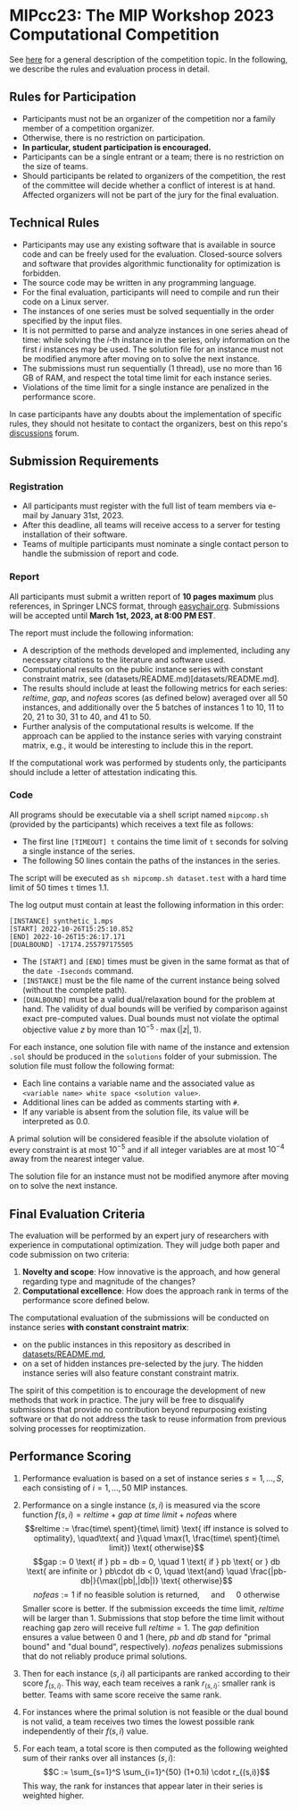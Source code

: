# MIPcc23: The MIP Workshop 2023 Computational Competition

See [here](README.md) for a general description of the competition topic.
In the following, we describe the rules and evaluation process in detail.


## Rules for Participation

- Participants must not be an organizer of the competition nor a family member of a competition organizer.
- Otherwise, there is no restriction on participation.
- **In particular, student participation is encouraged.**
- Participants can be a single entrant or a team; there is no restriction on the size of teams.
- Should participants be related to organizers of the competition, the rest of the committee will decide whether a conflict of interest is at hand.  Affected organizers will not be part of the jury for the final evaluation.


## Technical Rules

- Participants may use any existing software that is available in source code and can be freely used for the evaluation.  Closed-source solvers and software that provides algorithmic functionality for optimization is forbidden.
- The source code may be written in any programming language.
- For the final evaluation, participants will need to compile and run their code on a Linux server.
- The instances of one series must be solved sequentially in the order specified by the input files.
- It is not permitted to parse and analyze instances in one series ahead of time: while solving the $i$-th instance in the series, only information on the first $i$ instances may be used. The solution file for an instance must not be modified anymore after moving on to solve the next instance.
- The submissions must run sequentially (1 thread), use no more than 16 GB of RAM, and respect the total time limit for each instance series.
- Violations of the time limit for a single instance are penalized in the performance score.

In case participants have any doubts about the implementation of specific rules, they should not hesitate to contact the organizers, best on this repo's [discussions](https://github.com/ambros-gleixner/MIPcc23/discussions) forum.


## Submission Requirements

### Registration

- All participants must register with the full list of team members via e-mail by January 31st, 2023.
- After this deadline, all teams will receive access to a server for testing installation of their software.
- Teams of multiple participants must nominate a single contact person to handle the submission of report and code.

### Report

All participants must submit a written report of **10 pages maximum** plus references, in Springer LNCS format, through [easychair.org](https://www.easychair.org).
Submissions will be accepted until **March 1st, 2023, at 8:00 PM EST**.

The report must include the following information:
- A description of the methods developed and implemented, including any necessary citations to the literature and software used.
- Computational results on the public instance series with constant constraint matrix, see (datasets/README.md)[datasets/README.md].
- The results should include at least the following metrics for each series: $reltime$, $gap$, and $nofeas$ scores (as defined below) averaged over all 50 instances, and additionally over the 5 batches of instances 1 to 10, 11 to 20, 21 to 30, 31 to 40, and 41 to 50.
- Further analysis of the computational results is welcome.  If the approach can be applied to the instance series with varying constraint matrix, e.g., it would be interesting to include this in the report.

If the computational work was performed by students only, the participants should include a letter of attestation indicating this.

### Code

All programs should be executable via a shell script named `mipcomp.sh` (provided by the participants) which receives a text file as follows:
- The first line `[TIMEOUT] t` contains the time limit of `t` seconds for solving a single instance of the series.
- The following 50 lines contain the paths of the instances in the series.

The script will be executed as `sh mipcomp.sh dataset.test` with a hard time limit of 50 times `t` times 1.1.

The log output must contain at least the following information in this order:
```shell
[INSTANCE] synthetic_1.mps
[START] 2022-10-26T15:25:10.852
[END] 2022-10-26T15:26:17.171
[DUALBOUND] -17174.255797175505
```
- The `[START]` and `[END]` times must be given in the same format as that of the `date -Iseconds` command.
- `[INSTANCE]` must be the file name of the current instance being solved (without the complete path).
- `[DUALBOUND]` must be a valid dual/relaxation bound for the problem at hand. The validity of dual bounds will be verified by comparison against exact pre-computed values. Dual bounds must not violate the optimal objective value $z$ by more than $10^{-5}\cdot\max(|z|,1)$.

For each instance, one solution file with name of the instance and extension `.sol` should be produced in the `solutions` folder of your submission.
The solution file must follow the following format:
- Each line contains a variable name and the associated value as `<variable name> white space <solution value>`.
- Additional lines can be added as comments starting with `#`.
- If any variable is absent from the solution file, its value will be interpreted as 0.0.

A primal solution will be considered feasible if the absolute violation of every constraint is at most $10^{−5}$ and if all integer variables are at most $10^{-4}$ away from the nearest integer value.

The solution file for an instance must not be modified anymore after moving on to solve the next instance.


## Final Evaluation Criteria

The evaluation will be performed by an expert jury of researchers with experience in computational optimization. They will judge both paper and code submission on two criteria:
1. **Novelty and scope**: How innovative is the approach, and how general regarding type and magnitude of the changes?
2. **Computational excellence**: How does the approach rank in terms of the performance score defined below.

The computational evaluation of the submissions will be conducted on instance series **with constant constraint matrix**:
- on the public instances in this repository as described in [datasets/README.md](datasets/README.md),
- on a set of hidden instances pre-selected by the jury.
The hidden instance series will also feature constant constraint matrix.

The spirit of this competition is to encourage the development of new methods that work in practice.
The jury will be free to disqualify submissions that provide no contribution beyond repurposing existing software or that do not address the task to reuse information from previous solving processes for reoptimization.


## Performance Scoring

1. Performance evaluation is based on a set of instance series $s=1,\ldots,S$, each consisting of $i=1,\ldots,50$ MIP instances.

2. Performance on a single instance $(s,i)$ is measured via the score function $f(s,i) = reltime + gap\ at\ time\ limit + nofeas$ where
$$reltime := \frac{time\ spent}{time\ limit} \text{ iff instance is solved to optimality}, \quad\text{ and }\quad \max(1, \frac{time\ spent}{time\ limit}) \text{ otherwise}$$
$$gap := 0 \text{ if } pb = db = 0, \quad 1 \text{ if } pb \text{ or } db \text{ are infinite or } pb\cdot db < 0, \quad \text{and} \quad \frac{|pb-db|}{\max(|pb|,|db|)} \text{ otherwise}$$
$$nofeas := 1 \text{ if no feasible solution is returned}, \quad\text{ and }\quad 0 \text{ otherwise}$$
Smaller score is better.
If the submission exceeds the time limit, $reltime$ will be larger than 1.
Submissions that stop before the time limit without reaching gap zero will receive full $reltime = 1$.
The $gap$ definition ensures a value between 0 and 1 (here, $pb$ and $db$ stand for "primal bound" and "dual bound", respectively).
$nofeas$ penalizes submissions that do not reliably produce primal solutions.

3. Then for each instance $(s,i)$ all participants are ranked according to their score $f_{(s,i)}$.  This way, each team receives a rank $r_{(s,i)}$: smaller rank is better.  Teams with same score receive the same rank.

4. For instances where the primal solution is not feasible or the dual bound is not valid, a team receives two times the lowest possible rank independently of their $f(s,i)$ value.

5. For each team, a total score is then computed as the following weighted sum of their ranks over all instances $(s,i)$:
$$C := \sum_{s=1}^S \sum_{i=1}^{50} (1+0.1i) \cdot r_{(s,i)}$$
This way, the rank for instances that appear later in their series is weighted higher.


